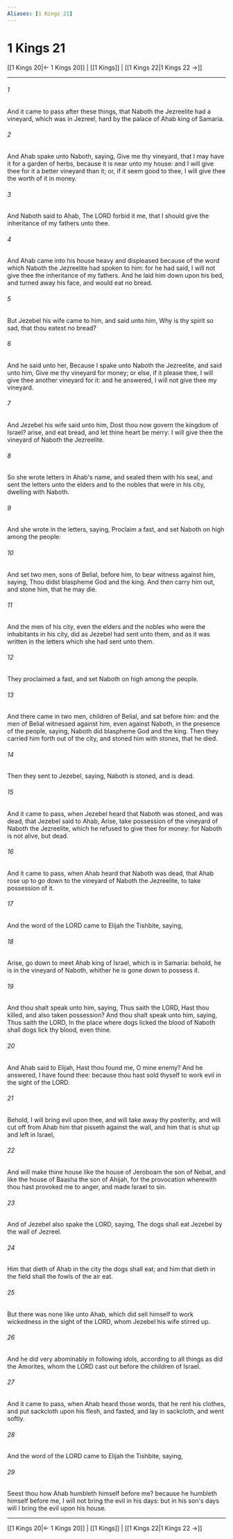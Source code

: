 ```yaml
---
Aliases: [1 Kings 21]
---
```

# 1 Kings 21

[[1 Kings 20|← 1 Kings 20]] | [[1 Kings]] | [[1 Kings 22|1 Kings 22 →]]
***



###### 1 
And it came to pass after these things, that Naboth the Jezreelite had a vineyard, which was in Jezreel, hard by the palace of Ahab king of Samaria. 

###### 2 
And Ahab spake unto Naboth, saying, Give me thy vineyard, that I may have it for a garden of herbs, because it is near unto my house: and I will give thee for it a better vineyard than it; or, if it seem good to thee, I will give thee the worth of it in money. 

###### 3 
And Naboth said to Ahab, The LORD forbid it me, that I should give the inheritance of my fathers unto thee. 

###### 4 
And Ahab came into his house heavy and displeased because of the word which Naboth the Jezreelite had spoken to him: for he had said, I will not give thee the inheritance of my fathers. And he laid him down upon his bed, and turned away his face, and would eat no bread. 

###### 5 
But Jezebel his wife came to him, and said unto him, Why is thy spirit so sad, that thou eatest no bread? 

###### 6 
And he said unto her, Because I spake unto Naboth the Jezreelite, and said unto him, Give me thy vineyard for money; or else, if it please thee, I will give thee another vineyard for it: and he answered, I will not give thee my vineyard. 

###### 7 
And Jezebel his wife said unto him, Dost thou now govern the kingdom of Israel? arise, and eat bread, and let thine heart be merry: I will give thee the vineyard of Naboth the Jezreelite. 

###### 8 
So she wrote letters in Ahab's name, and sealed them with his seal, and sent the letters unto the elders and to the nobles that were in his city, dwelling with Naboth. 

###### 9 
And she wrote in the letters, saying, Proclaim a fast, and set Naboth on high among the people: 

###### 10 
And set two men, sons of Belial, before him, to bear witness against him, saying, Thou didst blaspheme God and the king. And then carry him out, and stone him, that he may die. 

###### 11 
And the men of his city, even the elders and the nobles who were the inhabitants in his city, did as Jezebel had sent unto them, and as it was written in the letters which she had sent unto them. 

###### 12 
They proclaimed a fast, and set Naboth on high among the people. 

###### 13 
And there came in two men, children of Belial, and sat before him: and the men of Belial witnessed against him, even against Naboth, in the presence of the people, saying, Naboth did blaspheme God and the king. Then they carried him forth out of the city, and stoned him with stones, that he died. 

###### 14 
Then they sent to Jezebel, saying, Naboth is stoned, and is dead. 

###### 15 
And it came to pass, when Jezebel heard that Naboth was stoned, and was dead, that Jezebel said to Ahab, Arise, take possession of the vineyard of Naboth the Jezreelite, which he refused to give thee for money: for Naboth is not alive, but dead. 

###### 16 
And it came to pass, when Ahab heard that Naboth was dead, that Ahab rose up to go down to the vineyard of Naboth the Jezreelite, to take possession of it. 

###### 17 
And the word of the LORD came to Elijah the Tishbite, saying, 

###### 18 
Arise, go down to meet Ahab king of Israel, which is in Samaria: behold, he is in the vineyard of Naboth, whither he is gone down to possess it. 

###### 19 
And thou shalt speak unto him, saying, Thus saith the LORD, Hast thou killed, and also taken possession? And thou shalt speak unto him, saying, Thus saith the LORD, In the place where dogs licked the blood of Naboth shall dogs lick thy blood, even thine. 

###### 20 
And Ahab said to Elijah, Hast thou found me, O mine enemy? And he answered, I have found thee: because thou hast sold thyself to work evil in the sight of the LORD. 

###### 21 
Behold, I will bring evil upon thee, and will take away thy posterity, and will cut off from Ahab him that pisseth against the wall, and him that is shut up and left in Israel, 

###### 22 
And will make thine house like the house of Jeroboam the son of Nebat, and like the house of Baasha the son of Ahijah, for the provocation wherewith thou hast provoked me to anger, and made Israel to sin. 

###### 23 
And of Jezebel also spake the LORD, saying, The dogs shall eat Jezebel by the wall of Jezreel. 

###### 24 
Him that dieth of Ahab in the city the dogs shall eat; and him that dieth in the field shall the fowls of the air eat. 

###### 25 
But there was none like unto Ahab, which did sell himself to work wickedness in the sight of the LORD, whom Jezebel his wife stirred up. 

###### 26 
And he did very abominably in following idols, according to all things as did the Amorites, whom the LORD cast out before the children of Israel. 

###### 27 
And it came to pass, when Ahab heard those words, that he rent his clothes, and put sackcloth upon his flesh, and fasted, and lay in sackcloth, and went softly. 

###### 28 
And the word of the LORD came to Elijah the Tishbite, saying, 

###### 29 
Seest thou how Ahab humbleth himself before me? because he humbleth himself before me, I will not bring the evil in his days: but in his son's days will I bring the evil upon his house.

***
[[1 Kings 20|← 1 Kings 20]] | [[1 Kings]] | [[1 Kings 22|1 Kings 22 →]]
